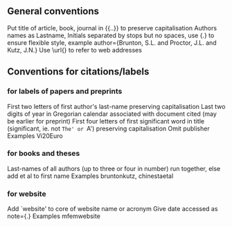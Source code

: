 ## General conventions
Put title of article, book, journal in {{..}} to preserve capitalisation
Authors names as Lastname, Initials separated by stops but no spaces, use {.} to ensure flexible style,
example author={Brunton, S.L. and Proctor, J.L. and Kutz, J.N.}
Use \url{} to refer to web addresses

## Conventions for citations/labels

###  for labels of papers and preprints
First two letters of first author's last-name preserving capitalisation
Last two digits of year in Gregorian calendar associated with document cited (may be earlier for preprint)
First four letters of first significant word in title (significant, ie. not `The' or `A')
preserving capitalisation
Omit publisher
Examples Vi20Euro

###  for books and theses
Last-names of all authors (up to three or four in number) run together, else add et al to first name
Examples bruntonkutz, chinestaetal

###  for website
Add `website' to core of website name or acronym
Give date accessed as note={.}
Examples mfemwebsite
